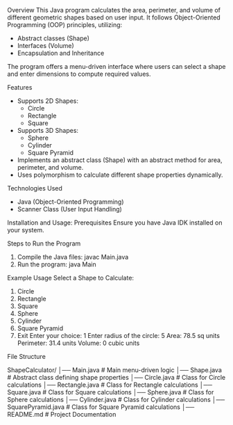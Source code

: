 Overview
This Java program calculates the area, perimeter, and volume of different geometric shapes based on user input. It follows Object-Oriented Programming (OOP) principles, utilizing:
- Abstract classes (Shape)
- Interfaces (Volume)
- Encapsulation and Inheritance

The program offers a menu-driven interface where users can select a shape and enter dimensions to compute required values.

Features
- Supports 2D Shapes:
  - Circle
  - Rectangle
  - Square
- Supports 3D Shapes:
  - Sphere
  - Cylinder
  - Square Pyramid
- Implements an abstract class (Shape) with an abstract method for area, perimeter, and volume.
- Uses polymorphism to calculate different shape properties dynamically.

Technologies Used
- Java (Object-Oriented Programming)
- Scanner Class (User Input Handling)

Installation and Usage:
Prerequisites
Ensure you have Java IDK installed on your system.

Steps to Run the Program
1. Compile the Java files: javac Main.java
2. Run the program: java Main
   

Example Usage
Select a Shape to Calculate:
1. Circle
2. Rectangle
3. Square
4. Sphere
5. Cylinder
6. Square Pyramid
7. Exit
Enter your choice: 1
Enter radius of the circle: 5
Area: 78.5 sq units
Perimeter: 31.4 units
Volume: 0 cubic units

File Structure

ShapeCalculator/
│── Main.java         # Main menu-driven logic
│── Shape.java        # Abstract class defining shape properties
│── Circle.java       # Class for Circle calculations
│── Rectangle.java    # Class for Rectangle calculations
│── Square.java       # Class for Square calculations
│── Sphere.java       # Class for Sphere calculations
│── Cylinder.java     # Class for Cylinder calculations
│── SquarePyramid.java # Class for Square Pyramid calculations
│── README.md         # Project Documentation



